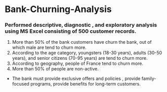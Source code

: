 # Bank-Churning-Analysis
<h3>Performed <b>descriptive, diagnostic , and exploratory analysis</b> using <b>MS Excel</b> consisting of 500 customer records.</h3>
<ol>
<li>More than 50% of the bank customers have churn the bank, out of which male are tend to churn more.</li>
<li>According to the age category, youngsters (18-30 years), adults (30-50 years), and senior citizens (70-95 years) are tend to churn more.</li>
<li>According to geography, people of France tend to churn more.</li>
<li>More than 50% of people are non-active.</li>
</ol>
<ul>
<li>The bank must provide exclusive offers and policies , provide family-focused programs, provide benefits for long-term customers.</li>
</ul>